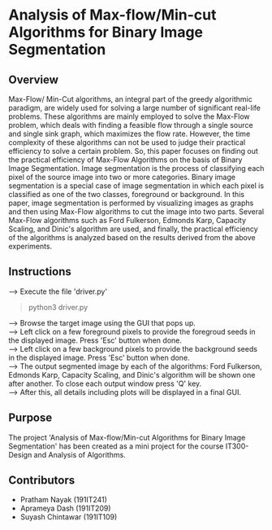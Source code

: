 # Analysis of Max-flow/Min-cut Algorithms for Binary Image Segmentation

## Overview
Max-Flow/ Min-Cut algorithms, an integral part of the greedy algorithmic paradigm, are widely used for solving a large number of significant real-life problems. These algorithms are mainly employed to solve the Max-Flow problem, which deals with finding a feasible flow through a single source and single sink graph, which maximizes the flow rate. However, the time complexity of these algorithms can not be used to judge their practical efficiency to solve a certain problem. So, this paper focuses on finding out the practical efficiency of Max-Flow Algorithms on the basis of Binary Image Segmentation. Image segmentation is the process of classifying each pixel of the source image into two or more categories. Binary image segmentation is a special case of image segmentation in which each pixel is classified as one of the two classes, foreground or background. In this paper, image segmentation is performed by visualizing images as graphs and then using Max-Flow algorithms to cut the image into two parts. Several Max-Flow algorithms such as Ford Fulkerson, Edmonds Karp, Capacity Scaling, and Dinic's algorithm are used, and finally, the practical efficiency of the algorithms is analyzed based on the results derived from the above experiments. 

## Instructions
--> Execute the file 'driver.py'
> python3 driver.py

--> Browse the target image using the GUI that pops up.  
--> Left click on a few foreground pixels to provide the foregroud seeds in the displayed image. Press 'Esc' button when done.  
--> Left click on a few background pixels to provide the background seeds in the displayed image. Press 'Esc' button when done.  
--> The output segmented image by each of the algorithms: Ford Fulkerson, Edmonds Karp, Capacity Scaling, and Dinic's algorithm will be shown one after another. To close each output window press 'Q' key.  
--> After this, all details including plots will be displayed in a final GUI.

## Purpose  

The project 'Analysis of Max-flow/Min-cut Algorithms for Binary Image Segmentation' has been created as a mini project for the course IT300- Design and Analysis of Algorithms.  

## Contributors  

- Pratham Nayak (191IT241)  
- Aprameya Dash (191IT209)  
- Suyash Chintawar (191IT109) 